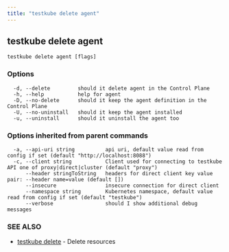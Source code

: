 ```yaml
---
title: "testkube delete agent"
---
```

<head>
  <meta name="docsearch:indexPrefix" content="reference-doc" />
</head>

## testkube delete agent



```
testkube delete agent [flags]
```

### Options

```
  -d, --delete         should it delete agent in the Control Plane
  -h, --help           help for agent
  -D, --no-delete      should it keep the agent definition in the Control Plane
  -U, --no-uninstall   should it keep the agent installed
  -u, --uninstall      should it uninstall the agent too
```

### Options inherited from parent commands

```
  -a, --api-uri string          api uri, default value read from config if set (default "http://localhost:8088")
  -c, --client string           Client used for connecting to testkube API one of proxy|direct|cluster (default "proxy")
      --header stringToString   headers for direct client key value pair: --header name=value (default [])
      --insecure                insecure connection for direct client
      --namespace string        Kubernetes namespace, default value read from config if set (default "testkube")
      --verbose                 should I show additional debug messages
```

### SEE ALSO

* [testkube delete](testkube-delete.md)	 - Delete resources


